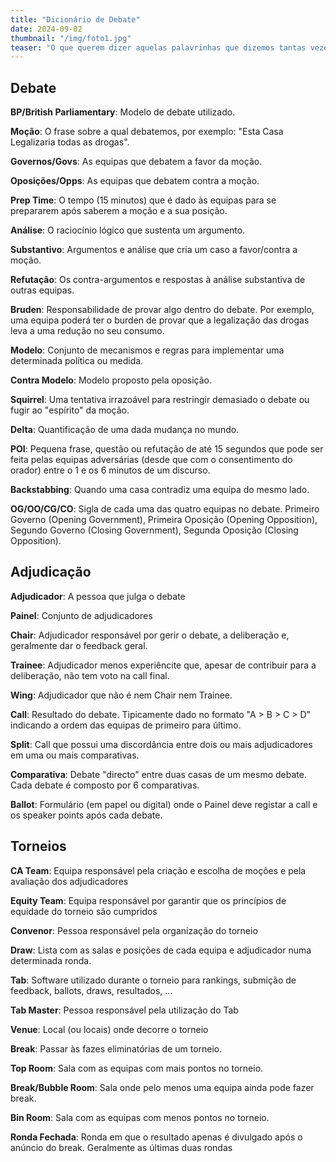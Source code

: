 ```yaml
---
title: "Dicionário de Debate"
date: 2024-09-02
thumbnail: "/img/foto1.jpg"
teaser: "O que querem dizer aquelas palavrinhas que dizemos tantas vezes"
---
```


## Debate

**BP/British Parliamentary**: Modelo de debate utilizado.  

**Moção**: O frase sobre a qual debatemos, por exemplo: "Esta Casa Legalizaria todas as drogas".

**Governos/Govs**: As equipas que debatem a favor da moção.

**Oposições/Opps**: As equipas que debatem contra a moção.

**Prep Time**: O tempo (15 minutos) que é dado às equipas para se prepararem após saberem a moção e a sua posição. 

**Análise**: O raciocínio lógico que sustenta um argumento.

**Substantivo**: Argumentos e análise que cria um caso a favor/contra a moção.

**Refutação**: Os contra-argumentos e respostas à análise substantiva de outras equipas.

**Bruden**: Responsabilidade de provar algo dentro do debate. Por exemplo, uma equipa poderá ter o burden de provar que a legalização das drogas leva a uma redução no seu consumo.

**Modelo**: Conjunto de mecanismos e regras para implementar uma determinada política ou medida.

**Contra Modelo**: Modelo proposto pela oposição.

**Squirrel**: Uma tentativa irrazoável para restringir demasiado o debate ou fugir ao "espírito" da moção.

**Delta**: Quantificação de uma dada mudança no mundo.

**POI**: Pequena frase, questão ou refutação de até 15 segundos que pode ser feita pelas equipas adversárias (desde que com o consentimento do orador) entre o 1 e os 6 minutos de um discurso.

**Backstabbing**: Quando uma casa contradiz uma equipa do mesmo lado.

**OG/OO/CG/CO**: Sigla de cada uma das quatro equipas no debate. Primeiro Governo (Opening Government), Primeira Oposição (Opening Opposition), Segundo Governo (Closing Government), Segunda Oposição (Closing Opposition).

## Adjudicação 

**Adjudicador**: A pessoa que julga o debate

**Painel**: Conjunto de adjudicadores

**Chair**: Adjudicador responsável por gerir o debate, a deliberação e, geralmente dar o feedback geral.

**Trainee**: Adjudicador menos experiêncite que, apesar de contribuir para a deliberação, não tem voto na call final.

**Wing**: Adjudicador que não é nem Chair nem Trainee.

**Call**: Resultado do debate. Tipicamente dado no formato "A > B > C > D" indicando a ordem das equipas de primeiro para último.

**Split**: Call que possui uma discordância entre dois ou mais adjudicadores em uma ou mais comparativas.

**Comparativa**: Debate "directo" entre duas casas de um mesmo debate. Cada debate é composto por 6 comparativas.

**Ballot**: Formulário (em papel ou digital) onde o Painel deve registar a call e os speaker points após cada debate.

## Torneios

**CA Team**: Equipa responsável pela criação e escolha de moções e pela avaliação dos adjudicadores

**Equity Team**: Equipa responsável por garantir que os princípios de equidade do torneio são cumpridos

**Convenor**: Pessoa responsável pela organização do torneio

**Draw**: Lista com as salas e posições de cada equipa e adjudicador numa determinada ronda.

**Tab**: Software utilizado durante o torneio para rankings, submição de feedback, ballots, draws, resultados, ...

**Tab Master**: Pessoa responsável pela utilização do Tab

**Venue**: Local (ou locais) onde decorre o torneio

**Break**: Passar às fazes eliminatórias de um torneio.

**Top Room**: Sala com as equipas com mais pontos no torneio.

**Break/Bubble Room**: Sala onde pelo menos uma equipa ainda pode fazer break.

**Bin Room**: Sala com as equipas com menos pontos no torneio.

**Ronda Fechada**: Ronda em que o resultado apenas é divulgado após o anúncio do break. Geralmente as últimas duas rondas
